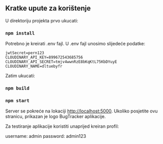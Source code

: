 ## Kratke upute za korištenje

U direktoriju projekta prvo ukucati:

### `npm install`

Potrebno je kreirati .env fajl. 
U .env fajl unosimo slijedeće podatke:

`jwtSecret=pern123`</br>
`CLOUDINARY_API_KEY=899672543685756`</br>
`CLOUDINARY_API_SECRET=tmjv4wwnRzE8bKqKtL75KbDYuyE`</br>
`CLOUDINARY_NAME=dltuebyfr`</br>

Zatim ukucati:

### `npm build` 

### `npm start`

Server se pokreće na lokaciji [http://localhost:5000](http://localhost:5000).
Ukoliko posjetite ovu stranicu, prikazan je logo BugTracker aplikacije.

Za testiranje aplikacije koristiti unaprijed kreiran profil:

username: admin
password: admin123
